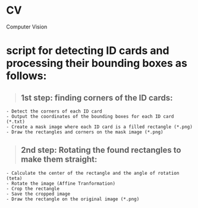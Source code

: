 # CV
Computer Vision

# script for detecting ID cards and processing their bounding boxes as follows:

>## 1st step: finding corners of the ID cards: 
    - Detect the corners of each ID card
    - Output the coordinates of the bounding boxes for each ID card (*.txt)
    - Create a mask image where each ID card is a filled rectangle (*.png)
    - Draw the rectangles and corners on the mask image (*.png)
>## 2nd step: Rotating the found rectangles to make them straight:
    - Calculate the center of the rectangle and the angle of rotation (teta)
    - Rotate the image (Affine Tranformation)
    - Crop the rectangle
    - Save the cropped image
    - Draw the rectangle on the original image (*.png)

